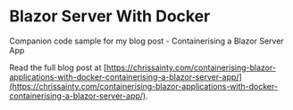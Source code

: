 # Blazor Server With Docker
Companion code sample for my blog post - Containerising a Blazor Server App

Read the full blog post at [https://chrissainty.com/containerising-blazor-applications-with-docker-containerising-a-blazor-server-app/](https://chrissainty.com/containerising-blazor-applications-with-docker-containerising-a-blazor-server-app/).
